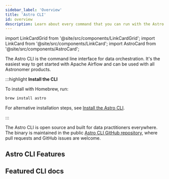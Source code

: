 ```yaml
---
sidebar_label: 'Overview'
title: 'Astro CLI'
id: overview
description: Learn about every command that you can run with the Astro CLI.
---
```

import LinkCardGrid from '@site/src/components/LinkCardGrid';
import LinkCard from '@site/src/components/LinkCard';
import AstroCard from '@site/src/components/AstroCard';

<p class="DocItem__header-description">The Astro CLI is the command line interface for data orchestration. It's the easiest way to get started with Apache Airflow and can be used with all Astronomer products.</p>

:::highlight
__Install the CLI__

To install with Homebrew, run:

```sh
brew install astro
```

For alternative installation steps, see [Install the Astro CLI](install-cli.md).

:::
 
The Astro CLI is open source and built for data practitioners everywhere. The binary is maintained in the public [Astro CLI GitHub repository](https://github.com/astronomer/astro-cli), where pull requests and GitHub issues are welcome.
 
## Astro CLI Features

<LinkCardGrid>
  <LinkCard label="Built-in Astro project directory" description="Includes all the files required to run Airflow, including dedicated folders for your DAGs, packages, and unit tests." />
  <LinkCard label="Advanced commands" description="Using the CLI, you can run a local Airflow environment, apply code changes, and view logs for all Airflow components." />
  <LinkCard label="Example pytests and DAGs" description="Examples showcase important Airflow best practices and can help your team learn quickly and identify errors in your DAGs ahead of time." />
  <LinkCard label="Browser-based authentication" description="Easy and secure browser-based authentication for Astro and Astronomer Software." />
  <LinkCard label="Astro Cloud UI compatable" description="A robust set of commands to match functionality in the Cloud UI, including Deployment creation and environment variable modifications." />
  <LinkCard label="CI/CD" description="Support for Deployment API keys, which you can use to automate commands as part of CI/CD workflows." />
</LinkCardGrid>

## Featured CLI docs

<LinkCardGrid>
  <LinkCard truncate label="Release Notes" description="Astro CLI release notes" href="/astro/cli/release-notes" />
  <LinkCard truncate label="Install the Astro CLI" description="This is where you'll find information about installing, upgrading, and uninstalling the Astro CLI." href="/astro/cli/install-cli" />
  <LinkCard truncate label="Astro CLI command reference" description="This document contains information about all commands and settings available in the Astro CLI, including examples and flags. To get started with the Astro CLI, see Get Started." href="/astro/cli/reference" />
</LinkCardGrid>

<AstroCard />